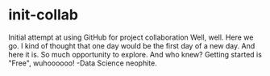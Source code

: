 # init-collab
Initial attempt at using GitHub for project collaboration
Well, well.  Here we go.  I kind of thought that one day would be the first day of a new day.
And here it is.  So much opportunity to explore. And who knew? Getting started is "Free", wuhoooooo!
-Data Science neophite.
